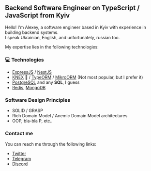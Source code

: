 
## Backend Software Engineer on TypeScript / JavaScript from Kyiv

Hello! I'm Alexey, a software engineer based in Kyiv with experience in building backend systems.<br>
I speak Ukrainian, English, and unfortunately, russian too.

My expertise lies in the following technologies:

### 💻 Technologies

- [ExpressJS](https://expressjs.com/) / [NestJS](https://nestjs.com/)
- [KNEX](https://knexjs.org/) 🙂 / [TypeORM](https://typeorm.io/) / [MikroORM](https://mikro-orm.io/) (Not most popular, but I prefer it) 
- [PostgreSQL](https://www.postgresql.org/) and any **SQL**, I guess
- [Redis](https://redis.io/), [MongoDB](https://www.mongodb.com/)


### Software Design Principles

- SOLID / GRASP
- Rich Domain Model / Anemic Domain Model architectures
- OOP, bla-bla P, etc..


### Contact me

You can reach me through the following links:

- [Twitter](https://twitter.com/deitylamb)
- [Telegram](https://t.me/deitylamb)
- [Discord](https://discord.gg/Cymesy6cFD)
